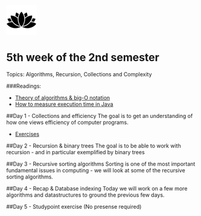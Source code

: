 ![Alt text](img/lotussm.png)
# 5th week of the 2nd semester
Topics: Algorithms, Recursion, Collections and Complexity

###Readings:

* [Theory of algorithms & big-O notation](study/ComparingAlgorithms-ComplexityTheory.pdf)
* [How to measure execution time in Java](study/SestoftMicrobenchmarking.pdf)

##Day 1 - Collections and efficiency
The goal is to get an understanding of how one views efficiency of computer programs. 

* [Exercises](study/day1exercises.md)

##Day 2 - Recursion & binary trees
The goal is to be able to work with recursion - and in particular exemplified by binary trees

##Day 3 - Recursive sorting algorithms
Sorting is one of the most important fundamental issues in computing - we will look at some of the recursive sorting algorithms.

##Day 4 - Recap & Database indexing
Today we will work on a few more algorithms and datastructures to ground the previous few days.

##Day 5 - Studypoint exercise
(No presense required)
